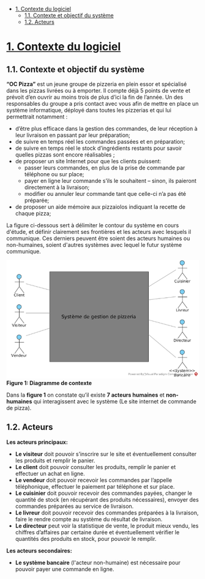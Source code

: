 <!-- MarkdownTOC levels="1,2" autolink="true" autoanchor="false" -->

- [1. Contexte du logiciel](#1-contexte-du-logiciel)
	- [1.1. Contexte et objectif du système](#11-contexte-et-objectif-du-syst%C3%A8me)
	- [1.2. Acteurs](#12-acteurs)

<!-- /MarkdownTOC -->


# [1. Contexte du logiciel](#)

## 1.1. Contexte et objectif du système

**“OC Pizza”** est un jeune groupe de pizzeria en plein essor et spécialisé dans les pizzas livrées ou à emporter. Il compte déjà 5 points de vente et prévoit d’en ouvrir au moins trois de plus d’ici la fin de l’année. Un des responsables du groupe a pris contact avec vous afin de mettre en place un système informatique, déployé dans toutes les pizzerias et qui lui permettrait notamment :

- d’être plus efficace dans la gestion des commandes, de leur réception à leur livraison en passant par leur préparation;
- de suivre en temps réel les commandes passées et en préparation;
- de suivre en temps réel le stock d’ingrédients restants pour savoir quelles pizzas sont encore réalisables ;
- de proposer un site Internet pour que les clients puissent:
  - passer leurs commandes, en plus de la prise de commande par téléphone ou sur place;
  - payer en ligne leur commande s’ils le souhaitent – sinon, ils paieront directement à la livraison;
  - modifier ou annuler leur commande tant que celle-ci n’a pas été préparée;
- de proposer un aide mémoire aux pizzaiolos indiquant la recette de chaque pizza;

La figure ci-dessous sert à délimiter le contour du système en cours d'étude, et définir clairement ses frontières et les acteurs avec lesquels il communique. Ces derniers peuvent être soient des acteurs humaines ou non-humaines, soient d'autres systèmes avec lequel le futur système communique.

![Figure 1: Diagramme de contexte]  
**Figure 1: Diagramme de contexte**

Dans la **figure 1** on constate qu’il existe **7 acteurs humaines** et **non-humaines** qui interagissent avec le système (Le site internet de commande de pizza).

## 1.2. Acteurs

**Les acteurs principaux:**

- **Le visiteur** doit pouvoir s’inscrire sur le site et éventuellement consulter les produits et remplir le panier.
- **Le client** doit pouvoir consulter les produits, remplir le panier et effectuer un achat en ligne.
- **Le vendeur** doit pouvoir recevoir les commandes par l’appelle téléphonique, effectuer le paiement par téléphone et sur place.
- **Le cuisinier** doit pouvoir recevoir des commandes payées, changer le quantité de stock (en récupérant des produits nécessaires), envoyer des commandes préparées au service de livraison.
- **Le livreur** doit pouvoir recevoir des commandes préparées à la livraison, faire le rendre compte au système du résultat de livraison.
- **Le directeur** peut voir la statistique de vente, le produit mieux vendu, les chiffres d’affaires par certaine durée et éventuellement vérifier le quantités des produits en stock, pour pouvoir le remplir.

**Les acteurs secondaires:**

- **Le système bancaire** (l'acteur non-humaine) est nécessaire pour pouvoir payer une commande en ligne.





[Figure 1: Diagramme de contexte]: https://raw.githubusercontent.com/kacetal/Projet_4_Specification_fonctionnelles/master/diagrammes/diagramme_de_context.jpg	"Figure 1: Diagramme de contexte"
